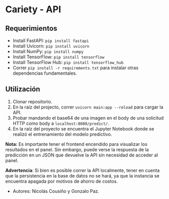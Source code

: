# Cariety - API

## Requerimientos

* Install FastAPI: `pip install fastapi`
* Install Uvicorn: `pip install uvicorn`
* Install NumPy: `pip install numpy`
* Install TensorFlow: `pip install tensorflow`
* Install TensorFlow Hub: `pip install tensorflow_hub`
* Correr `pip install -r requirements.txt` para instalar otras dependencias fundamentales.

## Utilización

1. Clonar repositorio.
2. En la raíz del projecto, correr `uvicorn main:app --reload` para cargar la API.
3. Probar mandando el base64 de una imagen en el body de una solicitud HTTP como body a `localhost:8080/predict/`.
4. En la raíz del proyecto se encuentra el Jupyter Notebook donde se realizó el entrenamiento del modelo predictivo.

**Nota:** Es importante tener el frontend encendido para visualizar los resultados en el panel. Sin embargo, puede verse la respuesta de la predicción en un JSON que devuelve la API sin necesidad de acceder al panel.

**Advertencia**: Si bien es posible correr la API localmente, tener en cuenta que la persistencia en la base de datos no se hará, ya que la instancia se encuentra apagada por motivos de ahorro de costos.

* Autores: Nicolás Cousiño y Gonzalo Paz.
  
